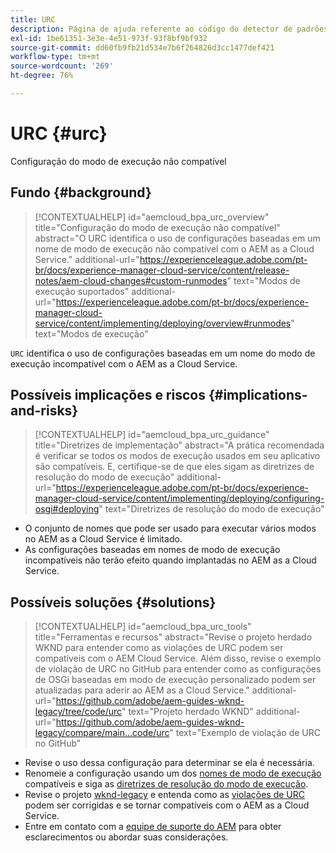 ```yaml
---
title: URC
description: Página de ajuda referente ao código do detector de padrões.
exl-id: 1be61351-3e3e-4e51-973f-93f8bf9bf932
source-git-commit: dd60fb9fb21d534e7b6f264826d3cc1477def421
workflow-type: tm+mt
source-wordcount: '269'
ht-degree: 76%

---
```


# URC {#urc}

Configuração do modo de execução não compatível

## Fundo {#background}

>[!CONTEXTUALHELP]
>id="aemcloud_bpa_urc_overview"
>title="Configuração do modo de execução não compatível"
>abstract="O URC identifica o uso de configurações baseadas em um nome de modo de execução não compatível com o AEM as a Cloud Service."
>additional-url="https://experienceleague.adobe.com/pt-br/docs/experience-manager-cloud-service/content/release-notes/aem-cloud-changes#custom-runmodes" text="Modos de execução suportados"
>additional-url="https://experienceleague.adobe.com/pt-br/docs/experience-manager-cloud-service/content/implementing/deploying/overview#runmodes" text="Modos de execução"

`URC` identifica o uso de configurações baseadas em um nome do modo de execução incompatível com o AEM as a Cloud Service.

## Possíveis implicações e riscos {#implications-and-risks}

>[!CONTEXTUALHELP]
>id="aemcloud_bpa_urc_guidance"
>title="Diretrizes de implementação"
>abstract="A prática recomendada é verificar se todos os modos de execução usados em seu aplicativo são compatíveis. E, certifique-se de que eles sigam as diretrizes de resolução do modo de execução"
>additional-url="https://experienceleague.adobe.com/pt-br/docs/experience-manager-cloud-service/content/implementing/deploying/configuring-osgi#deploying" text="Diretrizes de resolução do modo de execução"

* O conjunto de nomes que pode ser usado para executar vários modos no AEM as a Cloud Service é limitado.
* As configurações baseadas em nomes de modo de execução incompatíveis não terão efeito quando implantadas no AEM as a Cloud Service.

## Possíveis soluções {#solutions}

>[!CONTEXTUALHELP]
>id="aemcloud_bpa_urc_tools"
>title="Ferramentas e recursos"
>abstract="Revise o projeto herdado WKND para entender como as violações de URC podem ser compatíveis com o AEM Cloud Service. Além disso, revise o exemplo de violação de URC no GitHub para entender como as configurações de OSGi baseadas em modo de execução personalizado podem ser atualizadas para aderir ao AEM as a Cloud Service."
>additional-url="https://github.com/adobe/aem-guides-wknd-legacy/tree/code/urc" text="Projeto herdado WKND"
>additional-url="https://github.com/adobe/aem-guides-wknd-legacy/compare/main...code/urc" text="Exemplo de violação de URC no GitHub"

* Revise o uso dessa configuração para determinar se ela é necessária.
* Renomeie a configuração usando um dos [nomes de modo de execução](https://experienceleague.adobe.com/pt-br/docs/experience-manager-cloud-service/content/release-notes/aem-cloud-changes#custom-runmodes) compatíveis e siga as [diretrizes de resolução do modo de execução](https://experienceleague.adobe.com/pt-br/docs/experience-manager-cloud-service/content/implementing/deploying/configuring-osgi#runmode-resolution).
* Revise o projeto [wknd-legacy](https://github.com/adobe/aem-guides-wknd-legacy/tree/code/urc) e entenda como as [violações de URC](https://github.com/adobe/aem-guides-wknd-legacy/compare/main...code/urc) podem ser corrigidas e se tornar compatíveis com o AEM as a Cloud Service.
* Entre em contato com a [equipe de suporte do AEM](https://helpx.adobe.com/br/enterprise/using/support-for-experience-cloud.html) para obter esclarecimentos ou abordar suas considerações.

